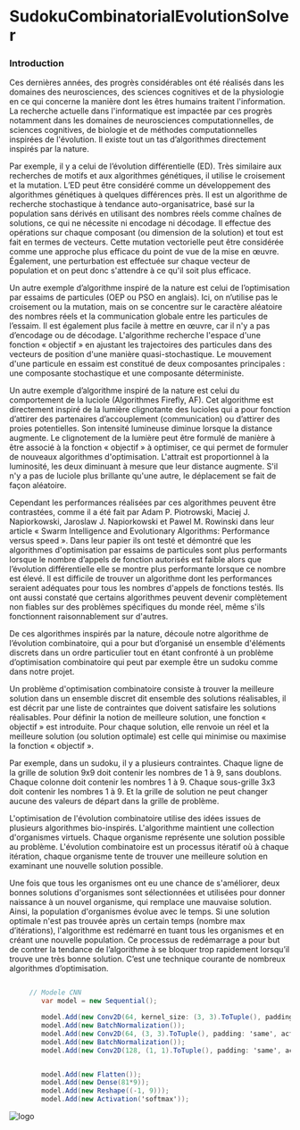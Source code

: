 # SudokuCombinatorialEvolutionSolver

### Introduction

Ces dernières années, des progrès considérables ont été réalisés dans les domaines des neurosciences, des sciences cognitives et de la physiologie en ce qui concerne la manière dont les êtres humains traitent l'information. La recherche actuelle dans l'informatique est impactée par ces progrès notamment dans les domaines de neurosciences computationnelles, de sciences cognitives, de biologie et de méthodes computationnelles inspirées de l'évolution. Il existe tout un tas d’algorithmes directement inspirés par la nature. 

Par exemple, il y a celui de l’évolution différentielle (ED). Très similaire aux recherches de motifs et aux algorithmes génétiques, il utilise le croisement et la mutation. L’ED peut être considéré comme un développement des algorithmes génétiques à quelques différences près. Il est un algorithme de recherche stochastique à tendance auto-organisatrice, basé sur la population sans dérivés en utilisant des nombres réels comme chaînes de solutions, ce qui ne nécessite ni encodage ni décodage. Il effectue des opérations sur chaque composant (ou dimension de la solution) et tout est fait en termes de vecteurs. Cette mutation vectorielle peut être considérée comme une approche plus efficace du point de vue de la mise en œuvre. Également, une perturbation est effectuée sur chaque vecteur de population et on peut donc s'attendre à ce qu'il soit plus efficace. 

Un autre exemple d’algorithme inspiré de la nature est celui de l’optimisation par essaims de particules (OEP ou PSO en anglais). Ici, on n’utilise pas le croisement ou la mutation, mais on se concentre sur le caractère aléatoire des nombres réels et la communication globale entre les particules de l’essaim. Il est également plus facile à mettre en œuvre, car il n'y a pas d’encodage ou de décodage. L'algorithme recherche l'espace d'une fonction « objectif » en ajustant les trajectoires des particules dans des vecteurs de position d'une manière quasi-stochastique. Le mouvement d'une particule en essaim est constitué de deux composantes principales : une composante stochastique et une composante déterministe. 

Un autre exemple d’algorithme inspiré de la nature est celui du comportement de la luciole (Algorithmes Firefly, AF). Cet algorithme est directement inspiré de la lumière clignotante des lucioles qui a pour fonction d’attirer des partenaires d’accouplement (communication) ou d’attirer des proies potentielles. Son intensité lumineuse diminue lorsque la distance augmente. Le clignotement de la lumière peut être formulé de manière à être associé à la fonction « objectif » à optimiser, ce qui permet de formuler de nouveaux algorithmes d'optimisation. L'attrait est proportionnel à la luminosité, les deux diminuant à mesure que leur distance augmente. S'il n'y a pas de luciole plus brillante qu'une autre, le déplacement se fait de façon aléatoire.

Cependant les performances réalisées par ces algorithmes peuvent être contrastées, comme il a été fait par Adam P. Piotrowski, Maciej J. Napiorkowski, Jaroslaw J. Napiorkowski et Pawel M. Rowinski dans leur article « Swarm Intelligence and Evolutionary Algorithms: Performance versus speed ». Dans leur papier ils ont testé et démontré que les algorithmes d'optimisation par essaims de particules sont plus performants lorsque le nombre d’appels de fonction autorisés est faible alors que l’évolution différentielle elle se montre plus performante lorsque ce nombre est élevé. Il est difficile de trouver un algorithme dont les performances seraient adéquates pour tous les nombres d'appels de fonctions testés. Ils ont aussi constaté que certains algorithmes peuvent devenir complètement non fiables sur des problèmes spécifiques du monde réel, même s'ils fonctionnent raisonnablement sur d'autres.

De ces algorithmes inspirés par la nature, découle notre algorithme de l’évolution combinatoire, qui a pour but d’organisé un ensemble d'éléments discrets dans un ordre particulier tout en étant confronté à un problème d’optimisation combinatoire qui peut par exemple être un sudoku comme dans notre projet.

Un problème d'optimisation combinatoire consiste à trouver la meilleure solution dans un ensemble discret dit ensemble des solutions réalisables, il est décrit par une liste de contraintes que doivent satisfaire les solutions réalisables. Pour définir la notion de meilleure solution, une fonction « objectif » est introduite. Pour chaque solution, elle renvoie un réel et la meilleure solution (ou solution optimale) est celle qui minimise ou maximise la fonction « objectif ».

Par exemple, dans un sudoku, il y a plusieurs contraintes. Chaque ligne de la grille de solution 9x9 doit contenir les nombres de 1 à 9, sans doublons. Chaque colonne doit contenir les nombres 1 à 9. Chaque sous-grille 3x3 doit contenir les nombres 1 à 9. Et la grille de solution ne peut changer aucune des valeurs de départ dans la grille de problème.

L'optimisation de l'évolution combinatoire utilise des idées issues de plusieurs algorithmes bio-inspirés. L'algorithme maintient une collection d'organismes virtuels. Chaque organisme représente une solution possible au problème. L'évolution combinatoire est un processus itératif où à chaque itération, chaque organisme tente de trouver une meilleure solution en examinant une nouvelle solution possible.

Une fois que tous les organismes ont eu une chance de s'améliorer, deux bonnes solutions d'organismes sont sélectionnées et utilisées pour donner naissance à un nouvel organisme, qui remplace une mauvaise solution. Ainsi, la population d'organismes évolue avec le temps. Si une solution optimale n'est pas trouvée après un certain temps (nombre max d’itérations), l'algorithme est redémarré en tuant tous les organismes et en créant une nouvelle population. Ce processus de redémarrage a pour but de contrer la tendance de l’algorithme à se bloquer trop rapidement lorsqu’il trouve une très bonne solution. C’est une technique courante de nombreux algorithmes d’optimisation.

```c#

     // Modele CNN
        var model = new Sequential();

        model.Add(new Conv2D(64, kernel_size: (3, 3).ToTuple(), padding: 'same', activation: "relu", input_shape: (9, 9, 1));
        model.Add(new BatchNormalization());
        model.Add(new Conv2D(64, (3, 3).ToTuple(), padding: 'same', activation: "relu"));
        model.Add(new BatchNormalization());
        model.Add(new Conv2D(128, (1, 1).ToTuple(), padding: 'same', activation: "relu"));


        model.Add(new Flatten());
        model.Add(new Dense(81*9));
        model.Add(new Reshape((-1, 9)));
        model.Add(new Activation('softmax'));

```

![logo](art/python_included_nuget.png)


